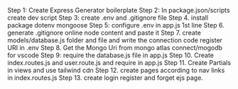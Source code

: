 Step 1: Create Express Generator boilerplate
Step 2: In package.json/scripts create dev script
Step 3: create .env and .gitignore file
Step 4. install package dotenv mongoose
Step 5: configure .env in app.js 1st line
Step 6. generate .gitignore online node content and paste it
Step 7. create models/database.js folder and file and write the connection code register URI in .env
Step 8. Get the Mongo Uri from mongo atlas connect/mogodb for vscode
Step 9: require the database.js file in app.js
Step 10. Create index.routes.js and user.route.js and require in app.js
Step 11. Create Partials in views and use tailwind cdn
Step 12. create pages according to nav links in index.routes.js
Step 13. create login register and forget ejs page.
